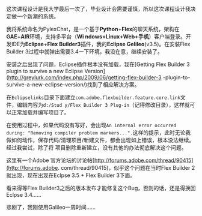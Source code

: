 

这次课程设计是我大学最后一次了，毕业设计会需要谨慎，所以这次课程设计我决定做一个新潮的系统。

我将系统命名为PylexChat，是一个基于**Python**+**Flex**的聊天系统，架构在**GAE**+**AIR**环境，支持多平台（**Wi
ndows+Linux+Web+手机**）客户端登录。开发IDE为**Eclipse**+**Flex Builder3**插件，我的**Eclipse
Gelileo**(v3.5)。在安装Flex Builder 3过程中就弹出需要3.4一下环境，我没在意，继续安装了。

安装之后出现了问题，Eclipse插件根本没有加载，我在[Getting Flex Builder 3 plugin to survive a new Eclipse Version](http://greylurk.com/index.php/2009/06/getting-flex-builder-3
-plugin-to-survive-a-new-eclipse-version/)找到了相应解决方案。

在`Eclipselinks`目录下面建立`com.adobe.flexbuilder.feature.core.link`文件，编辑内容为`d:/Stud
y/Flex Builder 3 Plug-in`（记得修改目录），这样就可以正常加载并编写项目了。

在使用过程中，如果代码没有写好，会出现`An internal error occurred during: "Removing compiler
problem markers...".`这样的提示，此时无论我做如何动作，保存代码/清理项目/新建文件，都会出现如上错误，根本没法继续。经过我尝试，除了将
项目删除重新建立，没有其他的办法彻底解决这个问题。

这里有一个Adobe 官方论坛的讨论帖[http://forums.adobe.com/thread/90415](http://forums.adobe.  com/thread/90415)，似乎这个问题在当时Flex Builder 2就出现，现在出现在Eclpse 3.5 + Flex Builder
3下面。

看来得等Flex Builder3之后的版本发布才能修复这个Bug，否则的话，还是得换回Eclpse 3.4……

悲剧了，我刚使用Galileo一周时间……



